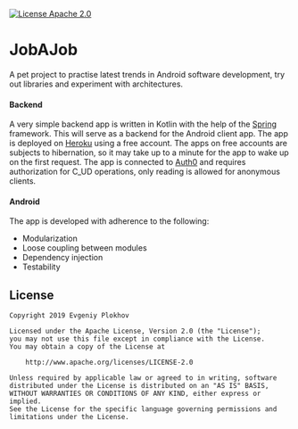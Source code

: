 [![License Apache 2.0](https://img.shields.io/badge/License-Apache%202.0-blue.svg?style=true)](http://www.apache.org/licenses/LICENSE-2.0)
# JobAJob

A pet project to practise latest trends in Android software development, try out libraries and experiment with architectures. 

#### Backend

A very simple backend app is written in Kotlin with the help of the [Spring](https://start.spring.io) framework. This will serve as a backend for the Android client app.
The app is deployed on [Heroku](https://jobajob.herokuapp.com) using a free account. The apps on free accounts are subjects to hibernation, 
so it may take up to a minute for the app to wake up on the first request. 
The app is connected to [Auth0](https://auth0.com) and requires authorization for C_UD operations, only reading is allowed for anonymous clients. 

#### Android

The app is developed with adherence to the following:
 * Modularization
 * Loose coupling between modules
 * Dependency injection
 * Testability

## License

    Copyright 2019 Evgeniy Plokhov

    Licensed under the Apache License, Version 2.0 (the "License");
    you may not use this file except in compliance with the License.
    You may obtain a copy of the License at

        http://www.apache.org/licenses/LICENSE-2.0

    Unless required by applicable law or agreed to in writing, software
    distributed under the License is distributed on an "AS IS" BASIS,
    WITHOUT WARRANTIES OR CONDITIONS OF ANY KIND, either express or implied.
    See the License for the specific language governing permissions and
    limitations under the License.
